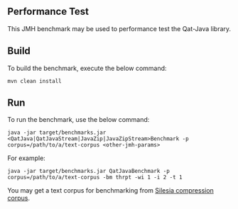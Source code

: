 ## Performance Test
This JMH benchmark may be used to performance test the Qat-Java library.

## Build
To build the benchmark, execute the below command:
```
mvn clean install
```

## Run
To run the benchmark, use the below command:

```
java -jar target/benchmarks.jar <QatJava|QatJavaStream|JavaZip|JavaZipStream>Benchmark -p corpus=/path/to/a/text-corpus <other-jmh-params>
```

For example:
```
java -jar target/benchmarks.jar QatJavaBenchmark -p corpus=/path/to/a/text-corpus -bm thrpt -wi 1 -i 2 -t 1
```

You may get a text corpus for benchmarking from [Silesia compression corpus](https://sun.aei.polsl.pl//~sdeor/index.php?page=silesia). 
